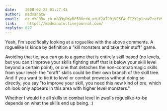 ```yaml
---
date:    2008-02-25 01:27:43
author:  madmanatw
email:   dz_mYC0Rw_zh.mSQ3yDKyBP5ROr+W.xtUf2X7J9jVE5FAuFI2YJp1rav7refV9Gw==
link:     https://madmanatw.livejournal.com/
replyto: 627
---
```


Yeah, I'm specifically looking at a roguelike with the above
comments. A roguelike is kinda by definition a "kill monsters and take
their stuff" game.

Avoiding that tie, you can go to a game that is entirely skill based
(no levels, but you can't improve your skills fighting stuff that is
below your skill level beyond a certain point), or one that detaches
the non-combat/magic skills from your level- the "craft" skills could
be their own branch of the skill tree. And if you want to tie it to
level or combat prowess without doing so directly, you say "to improve
your skill, you need this new kind of ore, which oh look only appears
in this area with higher level monsters."

Whether I would tie all skills to combat level in zwol's
roguelike-to-be depends on what the skills end up being. :)
